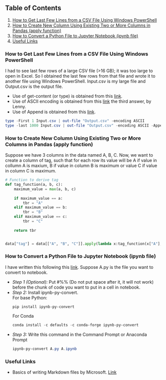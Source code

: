 ## Table of Contents
1. [How to Get Last Few Lines from a CSV File Using Windows PowerShell](#how-to-get-last-few-lines-from-a-csv-file-using-windows-powershell)
2. [How to Create New Column Using Existing Two or More Columns in Pandas (apply function)](#how-to-create-new-column-using-existing-one-or-more-column-in-pandas-(apply-function))
3. [How to Convert a Python File to Jupyter Notebook (ipynb file)](#how-to-convert-a-python-file-to-jupyter-notebook-(ipynb-file))
4. [Useful Links](#useful-links)


### How to Get Last Few Lines from a CSV File Using Windows PowerShell
I had to see last few rows of a large CSV file (>16 GB); it was too large to open in Excel. So I obtained the last few rows from that file and wrote it to another file using Windows PowerShell. Input.csv is my large file and Output.csv is the output file.
- Use of get-content (or type) is obtained from this [link](https://www.csvexplorer.com/blog/open-big-csv/).
- Use of ASCII encoding is obtained from this [link](https://stackoverflow.com/questions/5596982/using-powershell-to-write-a-file-in-utf-8-without-the-bom) the third answer, by Lenny.
- Use of Append is obtained from this [link](https://powershell.org/2013/10/why-get-content-aint-yer-friend/).
```powershell
type -First 1 Input.csv | out-file "Output.csv" -encoding ASCII                # Getting heading
type -last 1000 Input.csv | out-file "Output.csv" -encoding ASCII -Append      # Getting last 1000 rows
```


### How to Create New Column Using Existing Two or More Columns in Pandas (apply function)
Suppose we have 3 columns in the data named A, B, C. Now, we want to create a column of tag, such that for each row its value will be A if value in collumn A is maxium, B if value in column B is maximum or value C if value in column C is maximum.
```python
# Function to derive tag
def tag_function(a, b, c):
    maximum_value = max(a, b, c)
    
    if maximum_value == a:
        tbr = "A"
    elif maximum_value == b:
        tbr = "B"
    elif maximum_value == c:
        tbr = "C"
    
    return tbr


data["tag"] = data[["A", "B", "C"]].apply(lambda x:tag_function(x["A"], x["B"], x["C"]), axis = 1)
```


### How to Convert a Python File to Jupyter Notebook (ipynb file)
I have written this following this [link](https://pypi.org/project/ipynb-py-convert/). Suppose A.py is the file you want to convert to notebook.
- *Step 1 (Optional):* Put #%% (Do not put space after it, it will not work) before the chunk of code you want to put in a cell in notebook.
- *Step 2:* Install ipynb-py-convert. \
For base Python: 
    ```
    pip install ipynb-py-convert
    ```
    For Conda
    ```powershell
    conda install -c defaults -c conda-forge ipynb-py-convert
    ```
- *Step 3:* Write this command in the Command Prompt or Anaconda Prompt
    ````powershell
    ipynb-py-convert A.py A.ipynb
    ````

### Useful Links
- Basics of writing Markdown files by Microsoft. [Link](https://docs.microsoft.com/en-us/azure/devops/project/wiki/markdown-guidance?view=azure-devops#:~:text=Paragraphs%20and%20line%20breaks,-Supported%20in%3A%20Definition&text=In%20a%20Markdown%20file%20or,text%20on%20a%20new%20line.)


